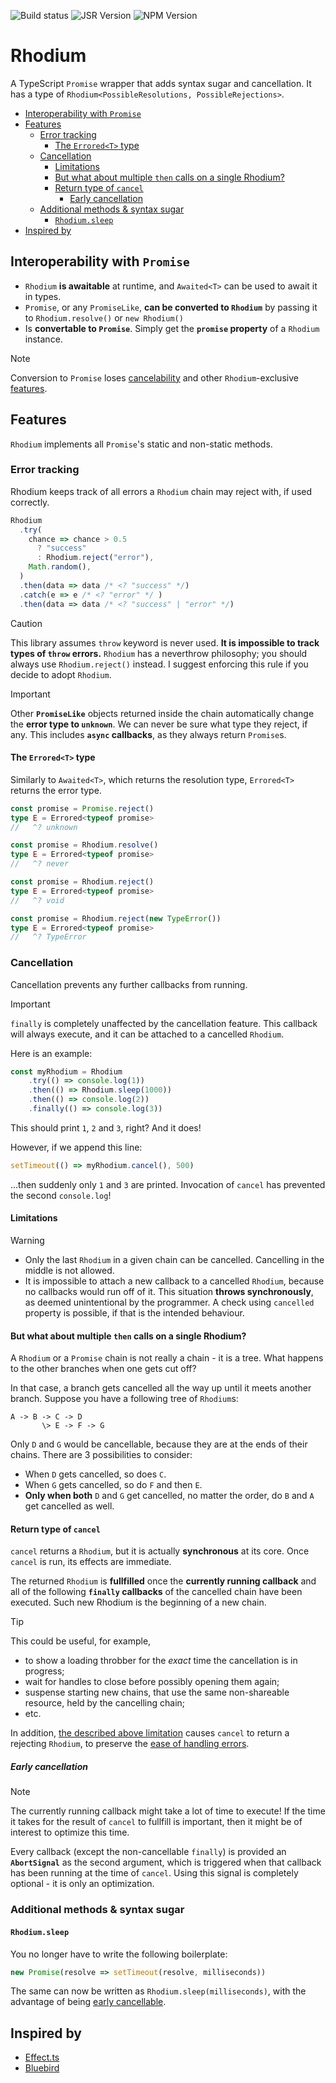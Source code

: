 ![Build status](https://img.shields.io/github/actions/workflow/status/iluha168/rhodium/publish.yml)
![JSR Version](https://img.shields.io/jsr/v/%40iluha168/rhodium)
![NPM Version](https://img.shields.io/npm/v/rhodium)
<!-- omit in toc -->
# Rhodium
A TypeScript `Promise` wrapper that adds syntax sugar and cancellation.
It has a type of `Rhodium<PossibleResolutions, PossibleRejections>`.

- [Interoperability with `Promise`](#interoperability-with-promise)
- [Features](#features)
  - [Error tracking](#error-tracking)
    - [The `Errored<T>` type](#the-erroredt-type)
  - [Cancellation](#cancellation)
    - [Limitations](#limitations)
    - [But what about multiple `then` calls on a single Rhodium?](#but-what-about-multiple-then-calls-on-a-single-rhodium)
    - [Return type of `cancel`](#return-type-of-cancel)
      - [Early cancellation](#early-cancellation)
  - [Additional methods \& syntax sugar](#additional-methods--syntax-sugar)
    - [`Rhodium.sleep`](#rhodiumsleep)
- [Inspired by](#inspired-by)


## Interoperability with `Promise`
- `Rhodium` **is awaitable** at runtime, and `Awaited<T>` can be used to await it in types.
- `Promise`, or any `PromiseLike`, **can be converted to `Rhodium`** by passing it to `Rhodium.resolve()` or `new Rhodium()`
- Is **convertable to `Promise`**. Simply get the **`promise` property** of a `Rhodium` instance.
> [!NOTE]
> Conversion to `Promise` loses [cancelability](#cancellation) and other `Rhodium`-exclusive [features](#features).

## Features
`Rhodium` implements all `Promise`'s static and non-static methods.

### Error tracking
Rhodium keeps track of all errors a `Rhodium` chain may reject with, if used correctly.
```ts
Rhodium
  .try(
    chance => chance > 0.5
      ? "success"
      : Rhodium.reject("error"),
    Math.random(),
  )
  .then(data => data /* <? "success" */)
  .catch(e => e /* <? "error" */ )
  .then(data => data /* <? "success" | "error" */)
```

> [!CAUTION]
> This library assumes `throw` keyword is never used. **It is impossible to track types of `throw` errors.** `Rhodium` has a neverthrow philosophy; you should always use `Rhodium.reject()` instead. I suggest enforcing this rule if you decide to adopt `Rhodium`.

> [!IMPORTANT]
> Other **`PromiseLike`** objects returned inside the chain automatically change the **error type to `unknown`**. We can never be sure what type they reject, if any. This includes **`async` callbacks**, as they always return `Promise`s.

#### The `Errored<T>` type
Similarly to `Awaited<T>`, which returns the resolution type,
`Errored<T>` returns the error type.
```ts
const promise = Promise.reject()
type E = Errored<typeof promise>
//   ^? unknown
```
```ts
const promise = Rhodium.resolve()
type E = Errored<typeof promise>
//   ^? never
```
```ts
const promise = Rhodium.reject()
type E = Errored<typeof promise>
//   ^? void
```
```ts
const promise = Rhodium.reject(new TypeError())
type E = Errored<typeof promise>
//   ^? TypeError
```

### Cancellation
Cancellation prevents any further callbacks from running.
> [!IMPORTANT]
> `finally` is completely unaffected by the cancellation feature. This callback will always execute, and it can be attached to a cancelled `Rhodium`.

Here is an example:
```ts
const myRhodium = Rhodium
    .try(() => console.log(1))
    .then(() => Rhodium.sleep(1000))
    .then(() => console.log(2))
    .finally(() => console.log(3))
```
This should print `1`, `2` and `3`, right? And it does!

However, if we append this line:
```ts
setTimeout(() => myRhodium.cancel(), 500)
```
...then suddenly only `1` and `3` are printed. Invocation of `cancel` has prevented the second `console.log`!

#### Limitations

> [!WARNING]
> - Only the last `Rhodium` in a given chain can be cancelled. Cancelling in the middle is not allowed.
> - It is impossible to attach a new callback to a cancelled `Rhodium`, because no callbacks would run off of it. This situation **throws synchronously**, as deemed unintentional by the programmer. A check using `cancelled` property is possible, if that is the intended behaviour.

#### But what about multiple `then` calls on a single Rhodium?
A `Rhodium` or a `Promise` chain is not really a chain - it is a tree. What happens to the other branches when one gets cut off?

In that case, a branch gets cancelled all the way up until it meets another branch. Suppose you have a following tree of `Rhodium`s:
```
A -> B -> C -> D
       \> E -> F -> G
```
Only `D` and `G` would be cancellable, because they are at the ends of their chains. There are 3 possibilities to consider:
- When `D` gets cancelled, so does `C`.
- When `G` gets cancelled, so do `F` and then `E`.
- **Only when both** `D` and `G` get cancelled, no matter the order, do `B` and `A` get cancelled as well.

#### Return type of `cancel`
`cancel` returns a `Rhodium`, but it is actually **synchronous** at its core. Once `cancel` is run, its effects are immediate.

The returned `Rhodium` is **fullfilled** once the **currently running callback** and all of the following **`finally` callbacks** of the cancelled chain have been executed. Such new Rhodium is the beginning of a new chain.
> [!TIP]
> This could be useful, for example,
> - to show a loading throbber for the *exact* time the cancellation is in progress;
> - wait for handles to close before possibly opening them again;
> - suspense starting new chains, that use the same non-shareable resource, held by the cancelling chain;
> - etc.

In addition, [the described above limitation](#limitations) causes `cancel` to return a rejecting `Rhodium`, to preserve the [ease of handling errors](#error-tracking).

##### Early cancellation
> [!NOTE]
> The currently running callback might take a lot of time to execute! If the time it takes for the result of `cancel` to fullfill is important, then it might be of interest to optimize this time.
> 
> Every callback (except the non-cancellable `finally`) is provided an **`AbortSignal`** as the second argument, which is triggered when that callback has been running at the time of `cancel`. Using this signal is completely optional - it is only an optimization.

### Additional methods & syntax sugar
#### `Rhodium.sleep`
You no longer have to write the following boilerplate:
```ts
new Promise(resolve => setTimeout(resolve, milliseconds))
```
The same can now be written as `Rhodium.sleep(milliseconds)`, with the advantage of being [early cancellable](#early-cancellation).

## Inspired by
- [Effect.ts](https://effect.website/)
- [Bluebird](http://bluebirdjs.com/docs/api/cancellation.html)
